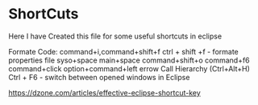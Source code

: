 # ShortCuts

Here I have Created this file for some useful shortcuts in eclipse

Formate Code: command+i,command+shift+f
ctrl + shift +f - formate properties file
syso+space
main+space
command+shift+o
command+f6
command+click
option+command+left errow
Call Hierarchy (Ctrl+Alt+H) 
Ctrl + F6 - switch between opened windows in Eclipse

https://dzone.com/articles/effective-eclipse-shortcut-key
